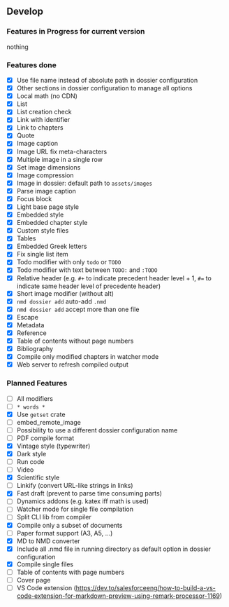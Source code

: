 ## Develop

### Features in Progress for current version

nothing

### Features done

- [x] Use file name instead of absolute path in dossier configuration
- [x] Other sections in dossier configuration to manage all options
- [x] Local math (no CDN)
- [x] List
- [x] List creation check
- [x] Link with identifier
- [x] Link to chapters
- [x] Quote
- [x] Image caption
- [x] Image URL fix meta-characters
- [x] Multiple image in a single row
- [x] Set image dimensions
- [x] Image compression
- [x] Image in dossier: default path to `assets/images`
- [x] Parse image caption 
- [x] Focus block
- [x] Light base page style
- [x] Embedded style
- [x] Embedded chapter style
- [x] Custom style files
- [x] Tables
- [x] Embedded Greek letters
- [x] Fix single list item
- [x] Todo modifier with only `todo` or `TODO`
- [x] Todo modifier with text between `TODO:` and `:TODO`
- [x] Relative header (e.g. `#+` to indicate precedent header level + 1, `#=` to indicate same header level of precedente header)
- [x] Short image modifier (without alt)
- [x] `nmd dossier add` auto-add `.nmd`
- [x] `nmd dossier add` accept more than one file
- [x] Escape
- [x] Metadata
- [x] Reference
- [x] Table of contents without page numbers
- [x] Bibliography
- [x] Compile only modified chapters in watcher mode
- [x] Web server to refresh compiled output

### Planned Features

- [ ] All modifiers
- [ ] `* words *`
- [x] Use `getset` crate
- [ ] embed_remote_image
- [ ] Possibility to use a different dossier configuration name
- [ ] PDF compile format
- [x] Vintage style (typewriter)
- [x] Dark style
- [ ] Run code
- [ ] Video
- [x] Scientific style
- [ ] Linkify (convert URL-like strings in links)
- [x] Fast draft (prevent to parse time consuming parts)
- [ ] Dynamics addons (e.g. katex iff math is used)
- [ ] Watcher mode for single file compilation
- [ ] Split CLI lib from compiler
- [x] Compile only a subset of documents
- [ ] Paper format support (A3, A5, ...)
- [x] MD to NMD converter
- [x] Include all .nmd file in running directory as default option in dossier configuration
- [x] Compile single files
- [ ] Table of contents with page numbers
- [ ] Cover page
- [ ] VS Code extension (https://dev.to/salesforceeng/how-to-build-a-vs-code-extension-for-markdown-preview-using-remark-processor-1169)
